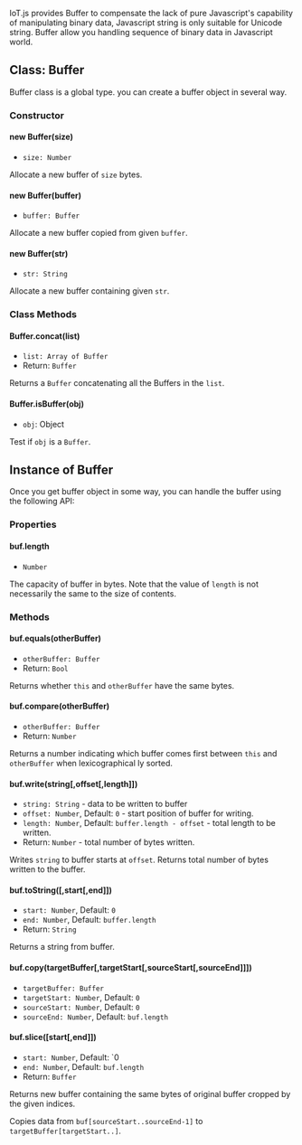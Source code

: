 IoT.js provides Buffer to compensate the lack of pure Javascript's capability of manipulating binary data, Javascript string is only suitable for Unicode string. Buffer allow you handling sequence of binary data in Javascript world.

## Class: Buffer
Buffer class is a global type. you can create a buffer object in several way.

### Constructor

#### new Buffer(size)
* `size: Number`

Allocate a new buffer of `size` bytes.

#### new Buffer(buffer)
* `buffer: Buffer`

Allocate a new buffer copied from given `buffer`.

#### new Buffer(str)
* `str: String`

Allocate a new buffer containing given `str`.


### Class Methods

#### Buffer.concat(list)
* `list: Array of Buffer`
* Return: `Buffer`

Returns a `Buffer` concatenating all the Buffers in the `list`.

#### Buffer.isBuffer(obj)
* `obj`: Object

Test if `obj` is a `Buffer`.

## Instance of Buffer
Once you get buffer object in some way, you can handle the buffer using the following API:

### Properties

#### buf.length
* `Number`

The capacity of buffer in bytes.
Note that the value of `length` is not necessarily the same to the size of contents.

### Methods

#### buf.equals(otherBuffer)
* `otherBuffer: Buffer`
* Return: `Bool`

Returns whether `this` and `otherBuffer` have the same bytes.

#### buf.compare(otherBuffer)
* `otherBuffer: Buffer`
* Return: `Number`

Returns a number indicating which buffer comes first between `this` and `otherBuffer` when lexicographical ly sorted. 

#### buf.write(string[,offset[,length]])
* `string: String` - data to be written to buffer
* `offset: Number`, Default: `0` - start position of buffer for writing.
* `length: Number`, Default: `buffer.length - offset` - total length to be written.
* Return: `Number` - total number of bytes written.

Writes `string` to buffer starts at `offset`. Returns total number of bytes written to the buffer.

#### buf.toString([,start[,end]])
* `start: Number`, Default: `0`
* `end: Number`, Default: `buffer.length`
* Return: `String`

Returns a string from buffer.

#### buf.copy(targetBuffer[,targetStart[,sourceStart[,sourceEnd]]])
* `targetBuffer: Buffer`
* `targetStart: Number`, Default: `0`
* `sourceStart: Number`, Default: `0`
* `sourceEnd: Number`, Default: `buf.length`


#### buf.slice([start[,end]])
* `start: Number`, Default: `0
* `end: Number`, Default: `buf.length`
* Return: `Buffer`

Returns new buffer containing the same bytes of original buffer cropped by the given indices.

Copies data from `buf[sourceStart..sourceEnd-1]` to `targetBuffer[targetStart..]`.